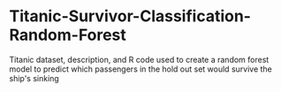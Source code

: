 # Titanic-Survivor-Classification-Random-Forest
Titanic dataset, description, and R code used to create a random forest model to predict which passengers in the hold out set would survive the ship's sinking

